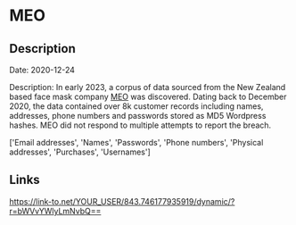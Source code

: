 # MEO

## Description

Date: 2020-12-24

Description:
In early 2023, a corpus of data sourced from the New Zealand based face mask company <a href="https://www.meoair.com/" target="_blank" rel="noopener">MEO</a> was discovered. Dating back to December 2020, the data contained over 8k customer records including names, addresses, phone numbers and passwords stored as MD5 Wordpress hashes. MEO did not respond to multiple attempts to report the breach.


['Email addresses', 'Names', 'Passwords', 'Phone numbers', 'Physical addresses', 'Purchases', 'Usernames']

## Links

https://link-to.net/YOUR_USER/843.746177935919/dynamic/?r=bWVvYWlyLmNvbQ==